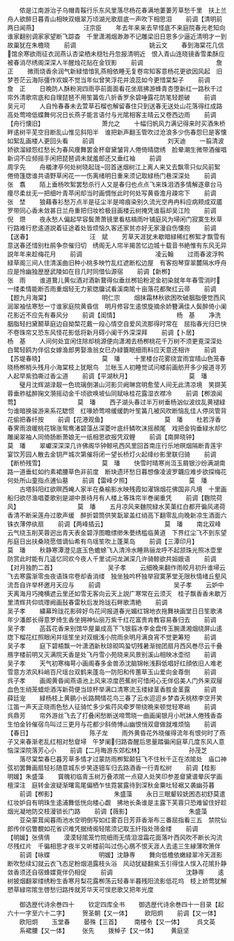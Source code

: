<!-- { "loadSidebar": true } -->
　　侬是江南游治子乌帽青鞵行乐东风里落尽杨花春满地萋萋芳草愁千里　扶上兰舟人欲醉日暮青山相映双蛾翠万顷湖光歌扇底一声吹下相思泪
　　前调【清明前两日闻燕】　　　　　　　　汪宗臣
　　年去年来来去早怪底不来庭院春光老知向谁家翻别调家家望断飞踪杳　千里潇湘烟渺渺不记雕梁旧日恩多少逼近清明才一到故巢犹在朱檐晓
　　前调　　　　　　　　　　　　姚云文
　　春到海棠花几信馆余寒欲雨征衣润燕认杏梁栖未穏牡丹忽报清明近　恨入青山连晓镜香雪柔酥应被春消尽绣阁深深人半醒烛花贴在金钗影
　　前调　　　　　　　　　　　　詹　正
　　微雨烧香余润气新緑愔愔乳燕相依睡无复卷帘知客意杨花更欲因风起　旧梦苍茫云海际彊作欢娱不觉当年似曾笑浮花并浪蕊如今更惜棠梨子
　　前调　　　　　　　　　　　　詹　正
　　日晩防人酥粉涴四雨亭前面面看花坐扇拂游蜂青杏堕新红一路秋千过　帘外清歌帘底和自理琵琶不用笙簧佐八折香罗余碧唾露花防笔轻题破
　　前调　　　　　　　　　　　　吴元可
　　人自怜春春未去萱草石榴也解留春住只到送春无送处山花落得红成路　高处莺啼低蝶舞何况日长燕子能言语付与光隂相客主晴云又卷西边雨
　　前调【舟行懐旧】　　　　　　　　　　萧允之
　　十幅归帆风力满记得来时买酒朱桥畔逺树平芜空目断乱山惟见斜阳半　谁把新声翻玉管吹过沧浪多少伤春怨巳是客懐如絮乱画楼人更回头看
　　前调　　　　　　　　　　　　刘天迪
　　一翦清波娇欲溜緑怨红愁长为春风痩舞罢金杯睂黛皱背人倦倚晴牎绣　脸晕潮生微带酒催唱新词不应频摇手闲把琵琶调未就羞郎还又垂红袖
　　前调　　　　　　　　　　　　周孚先
　　舟檥津亭何处树晓起珑回首迷烟树江上离人来又去飘零只似风前絮　倦倚篷牎谁共语野草闲花一一伤离绪明日重来须记取緑杨门巷深深处
　　前调　　　　　　　　　　　　张　翥
　　陌上垂杨吹絮罢愁杀行人又是春归也点点飞来珠泪洒多情解逐章台马　痩尽柔丝无一把细叶青苹闲却当时画惆怅此时何处写黄昏澹月疎帘下
　　前调　　　　　　　　　　　　张　埜
　　狼藉春衫愁万点半是征尘半是啼痕染别久流光空冉冉料应病颊成双靥　罗带同心香未敛甚日兰舟重把归妆检极目画楼云树掩凭谁翦却吴江险
　　前调　　　　　　　　　　　　倪　瓒
　　夜永愁人偏起早容鬓萧萧镜里看枯槁雨叶铺庭风为埽闲门寂寞生秋草　行路难行悲逺道説着征途着处皆烦恼久客还家贫亦好无家漫自伤懐抱
　　前调【送春】　　　　　　　　　　汪　斌
　　芳草天涯犹未歇暗緑稀红栁絮才飘雪有意送春还惜别杜鹃争奈催归切　绣阁无人帘半揭苦忆边城十载音书絶惟有东风无异説年年来趁梅花月
　　前调　　　　　　　　　　　　凌云翰
　　过雨春波浮鸭緑草阁三间人住清溪曲旧种小桃多映竹乱红遮断松边屋　有客抱琴穿翠麓隔水呼舟应是怜幽独歴歴武陵如在目几时同借仙源宿
　　前调【新栁】　　　　　　　　　　张　雨
　　谁道鵞儿黄似酒对酒新鵞得似垂丝桞铅粉泥金初染就年年春雪消时　一缕柔情能断否雨重烟轻无力萦牎牖试看溪南隂十亩落花都聚红云帚
　　前调【题九月海棠】　　　　　　　　　明仁宗
　　烟抹霜林秋欲困吹破胭脂便觉西风润翠袖怯寒愁一寸谁家庭院黄昏信　明月修容生逺恨旋摘余娇簪满佳人鬓醉倚小阑花影近不应先有春风分
　　前调【闺情】　　　　　　　　　　杨　基
　　净洗胭脂轻扫黛鬭草庭边自拗棃花戴一段心情空自爱风流那得时常在　屈指春光归巳快不卷珠帘又恐东风怪花影低将新月碍小阑干外深深拜
　　前调【卜居】　　　　　　　　　　杨　基
　　人间何处宜闲住除却桃源便向潇湘去杨栁桃花千万树不须更覔深深处　白鹭轻鸥为伴侣女嫁渔郎男娶渔翁女巳办緑簔眠细雨料应天意还相许
　　前调【苏堤春晓】　　　　　　　　　　莫　璠
　　十里楼台花雾绕宜雨宜晴山色笼春晓杨栁梢头残月小海棠枝上犹眠鸟　兰帐玉人初睡觉试问楼前画舫开多少报道寻芳人起早紫驺嘶过香尘道
　　前调【平湖秋月】　　　　　　　　　　莫　璠
　　璧月沈辉湖渌靓一色琉璃倒湛山河影贝阙琳宫明愈莹人间无此清凉境　笑撷芙蓉垂舴艋醉掬文漪摇动金千顷欲唤坡仙同赋咏桂花露湿衣襟冷
　　前调【栁浪闻莺】　　　　　　　　　　莫　璠
　　西子湖头春过半万树垂杨汹似波纹乱黄褪緑匀谁暗换骏游来系花騘惯　红喙娇莺啼缓缓韵叶笙簧几被风吹断恼乱佳人停凤管背花偷把春纤按
　　前调【花港观鱼】　　　　　　　　　　莫　璠
　　杜若浮香春霁雨浪暖桃花锦涨鸳鸯渚碧藻丛深菱叶底纤鳞吹沫摇頳尾　戏把金钩垂緑水却忆雕阑翠袖人同倚肠断萧娘无一纸相思欲报凭双鲤
　　前调【南屏晓钟】　　　　　　　　　　莫　璠
　　翠巘深深深几许佛阁华钟鲸吼西风里回首南庄行乐地暝烟隔断青莲宇　宴饮芳园人散去金钥严城次第催将闭一望长桥灯火起绛纱影里联归骑
　　前调【断桥残雪】　　　　　　　　　　莫　璠
　　快雪时晴寒尚沍玉屑银沙纷满湖南路一道垂虹如约素裙腰草色非前度　断玦遗环愁日暮想像凌波罗韤应难步欲探梅花何处所山童指点逋仙墓
　　前调【雷峰夕照】　　　　　　　　　　莫　璠
　　古塔斜阳红欲暝西崦人家半在桑榆影水映残霞如濯锦烟花佛国非凡境　十里画船归欲尽渔唱菱歌别是湖中景待月有人楼上等珠帘半巻阑重凭
　　前调【麴院荷风】　　　　　　　　　　莫　璠
　　五月凉风来麯院緑水芙蕖红白都开徧风递荷香清不断采莲舟过歌声缓　醉折碧筒供笑翫翠盖红绡高下翻零乱向晚新凉生酒面六铢衣薄停纨扇
　　前调【两峰插云】　　　　　　　　　　莫　璠
　　南北双峰云气绕玉削芙蓉迥出青天表金碧浮图瞻缥缈朱甍绣槛临黄道　下界红尘飞不到东望彤庭日出扶桑晓愿借谪仙希有鸟瑶笙吹上蓬莱岛
　　前调【三潭印月】　　　　　　　　　　莫　璠
　　秋静寒潭澄见底玉色蟾蜍飞入清泠水睡熟骊龙呼不起颔珠光照冰壶里　防赏此时能有几遥忆同欢今夜人千里试问龙渊深几许骑鲸欲共姮娥语
　　前调【对月独酌二首】　　　　　　　　　吴子孝
　　云细晚来翻作雨皎月初升谁埽云飞去寒露渐零虫夜语珠帘卷却香消缕　独坐独吟杯独举寂寞茅堂无限秋情绪丘壑风流吾自许举杯邀月天应与
　　前调　　　　　　　　　　　　吴子孝
　　云妒中天离海月巧掩横遮云里还如雪无客向云天上説广寒常在云须灭　桂子飘香香未歇万里清辉共仰琉瓈阙画鼔春雷秋后发玲珑石畔歌清絶
　　前调　　　　　　　　　　　　吴子孝
　　繍幕玲珑花影碎好鸟花间报道春光媚红锦地衣拖舞袂画堂日日笙歌沸　年少潘郎长得意罗绮生香坐拥神仙丽万紫千红花富贵肯教容易春归去
　　前调　　　　　　　　　　　　吴子孝
　　菡萏花香来别馆华屋巢成高下飞银翦冰李金盘传玉腕潇湘烟绕屏山逺　牎下榴花红照眼闲并瑶笙坐对双蛾浅小院雨余明月满良宵不觉更筹短
　　前调　　　　　　　　　　　　吴子孝
　　庭下碧梧飘一叶潇洒新秋琼砌鸣蛩切残暑渐抛团扇月西风巻尽云千叠　鴈字楼前明又灭满院天香是处飞丹雪小苑晓来风景别溪山相映冰壶彻
　　前调　　　　　　　　　　　　吴子孝
　　天气初寒梅萼小画阁春多金兽添沈脑锦帐浅斟低唱好红顔依旧人难老　雪意方浓风料峭百尺瑶台双鹤来蓬岛一防阳和传蕙草玉山爱向金尊倒
　　前调　　　　　　　　　　　　呉子孝
　　画阁黄昏闻燕语池上风来凉度芭蕉树可惜闲心无伴侣美人门外来双屦　血色生绡笼蜡炬酒泻新荷便当琼杯举满口清寒流玉缕緑茎香胜金茎露
　　前调　　　　　　　　　　　　薛廷宠
　　緑杨枝上黄鹂小长路闗情花鸟三春了云水迢迢乡梦杳夭桃秾李空开笑　江笛一声天正晓雨色愁人征骑忙多少紫荇风牵罗带绕晩来顿觉轻寒峭
　　前调　　　　　　　　　　　　呉鼎芳
　　帘外游丝飞去了打叠闲愁断送啼莺晓一曲画阑银月小玳牀人倦残香杳　生怕金铃催宿鸟叫过三更月与花都少斜倚博山幽恨悄双睂做就堆烦恼
　　前调【春日】　　　　　　　　　　陈子龙
　　雨外黄昏花外晓催得流年有恨何时了燕子又来春渐老乱红相对愁睂埽　午梦阑归路杳醒后思量踏徧闲庭草几度东风人意恼深深院落芳心小
　　前调【二月晦游东郊松林】　　　　　　　　孙茂芝
　　落尽棠棃春巳暮芳草多情才过蒙防雨栁絮颠狂飞不住秋千正在浓隂处　庙口神弦初罢舞画扇轻衫随意城东步笑逐钿车归去路酒香一行青松树
　　前调【桂影　　　　　　　　明媛】朱盛藻
　　寳魄初临青玉树万叠浓隂一点窥人处笑印参差睂黛谱晕灰学画檀深注　庭转金波疑渐曙鸾尾偏栖乍怯霓裳露待到深秋金粟吐轻裾又袭幽芬暮
　　前调【栁影】　　　　　　　　　　朱盛藻
　　永日三眠颦较妩困态初舒莫遣红妆妒自有明珠生逺浦舞低恍向楼心觑　拂地长条谁是主露下芙蓉只恐难留住好趁烟光凝地防交枝漫锁长门路
　　前调【薇影】　　　　　　　　　　朱盛藻
　　亚朶蒙茸闻暮雨池水空明倒写如红雾百日芳菲香渐布三番屈指看三五　禁院仙郎传伴侣瞥覩如花省识难凭据绮阁轻隂须记取玉纤指处筛金缕
　　前调　　　　　　　　　　【明媛】张倩倩
　　漠漠轻隂笼竹院细雨无情泪湿霜花面落叶西风吹不断长沟流尽残红片　千徧相思才夜半又听楼前叫过伤心鴈不恨天涯人去逺三生縁薄吹箫伴
　　前调【咏蝶　　　　　　　　明媛】沈静専
　　舞向低檐依嫩緑翠冷天涯影断吹愁续幻就云衣飞态足粉烟浥露枝头浴　风动犹疑翻紫玉引得佳人悮入花隂扑静敛香须还自宿蜂媒覔伴仍相促
　　前调　　　　　　　　　　　　沈静専
　　逺树披烟翻翠缕绣粉生香寒月梨花露栁荡云轻春半暮残阳流影低花坞　枝上娇莺犹解愬草緑帘隂生啓愁归路抟就芳华天可悮悲歌又把年光度


　　御选歴代诗余巻四十
　　钦定四库全书
　　御选歴代诗余巻四十一目录【起六十一字至六十二字】
　　贺圣朝【又一体】
　　欧阳炯
　　前调【又一体】
　　欧阳炯
　　玉堂春
　　晏殊【三首】
　　南楼令【又一体】
　　呉文英
　　系裙腰【又一体】
　　张先
　　拨棹子【又一体】
　　黄庭坚
